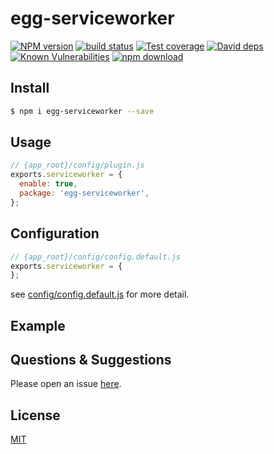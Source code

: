 # egg-serviceworker

[![NPM version][npm-image]][npm-url]
[![build status][travis-image]][travis-url]
[![Test coverage][codecov-image]][codecov-url]
[![David deps][david-image]][david-url]
[![Known Vulnerabilities][snyk-image]][snyk-url]
[![npm download][download-image]][download-url]

[npm-image]: https://img.shields.io/npm/v/egg-serviceworker.svg?style=flat-square
[npm-url]: https://npmjs.org/package/egg-serviceworker
[travis-image]: https://img.shields.io/travis/eggjs/egg-serviceworker.svg?style=flat-square
[travis-url]: https://travis-ci.org/eggjs/egg-serviceworker
[codecov-image]: https://img.shields.io/codecov/c/github/eggjs/egg-serviceworker.svg?style=flat-square
[codecov-url]: https://codecov.io/github/eggjs/egg-serviceworker?branch=master
[david-image]: https://img.shields.io/david/eggjs/egg-serviceworker.svg?style=flat-square
[david-url]: https://david-dm.org/eggjs/egg-serviceworker
[snyk-image]: https://snyk.io/test/npm/egg-serviceworker/badge.svg?style=flat-square
[snyk-url]: https://snyk.io/test/npm/egg-serviceworker
[download-image]: https://img.shields.io/npm/dm/egg-serviceworker.svg?style=flat-square
[download-url]: https://npmjs.org/package/egg-serviceworker

<!--
Description here.
-->

## Install

```bash
$ npm i egg-serviceworker --save
```

## Usage

```js
// {app_root}/config/plugin.js
exports.serviceworker = {
  enable: true,
  package: 'egg-serviceworker',
};
```

## Configuration

```js
// {app_root}/config/config.default.js
exports.serviceworker = {
};
```

see [config/config.default.js](config/config.default.js) for more detail.

## Example

<!-- example here -->

## Questions & Suggestions

Please open an issue [here](https://github.com/eggjs/egg/issues).

## License

[MIT](LICENSE)
